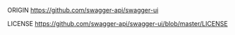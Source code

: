 ORIGIN https://github.com/swagger-api/swagger-ui

LICENSE https://github.com/swagger-api/swagger-ui/blob/master/LICENSE

